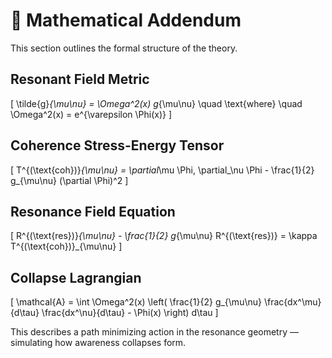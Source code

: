 # 🧮 Mathematical Addendum

This section outlines the formal structure of the theory.

## Resonant Field Metric

\[
\tilde{g}_{\mu\nu} = \Omega^2(x) g_{\mu\nu} \quad \text{where} \quad \Omega^2(x) = e^{\varepsilon \Phi(x)}
\]

## Coherence Stress-Energy Tensor

\[
T^{(\text{coh})}_{\mu\nu} = \partial_\mu \Phi\, \partial_\nu \Phi - \frac{1}{2} g_{\mu\nu} (\partial \Phi)^2
\]

## Resonance Field Equation

\[
R^{(\text{res})}_{\mu\nu} - \frac{1}{2} g_{\mu\nu} R^{(\text{res})} = \kappa T^{(\text{coh})}_{\mu\nu}
\]

## Collapse Lagrangian

\[
\mathcal{A} = \int \Omega^2(x) \left( \frac{1}{2} g_{\mu\nu} \frac{dx^\mu}{d\tau} \frac{dx^\nu}{d\tau} - \Phi(x) \right) d\tau
\]

This describes a path minimizing action in the resonance geometry — simulating how awareness collapses form.

